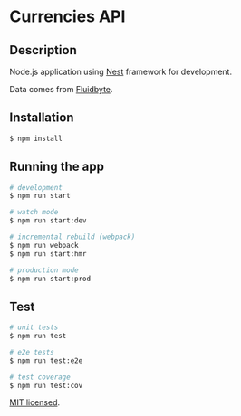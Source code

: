 # Currencies API


## Description

Node.js application using [Nest](https://github.com/nestjs/nest) framework for development.

Data comes from [Fluidbyte](https://gist.githubusercontent.com/Fluidbyte/2973986/raw/b0d1722b04b0a737aade2ce6e055263625a0b435/Common-Currency.json).

## Installation

```bash
$ npm install
```

## Running the app

```bash
# development
$ npm run start

# watch mode
$ npm run start:dev

# incremental rebuild (webpack)
$ npm run webpack
$ npm run start:hmr

# production mode
$ npm run start:prod
```

## Test

```bash
# unit tests
$ npm run test

# e2e tests
$ npm run test:e2e

# test coverage
$ npm run test:cov
```

[MIT licensed](LICENSE).
